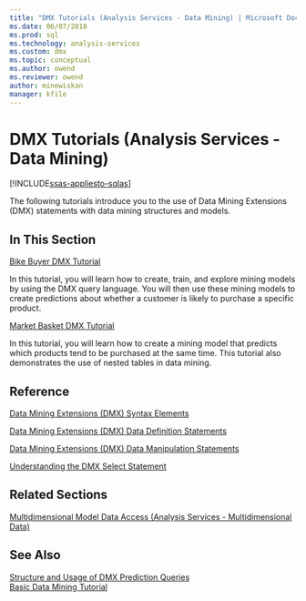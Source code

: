 ```yaml
---
title: "DMX Tutorials (Analysis Services - Data Mining) | Microsoft Docs"
ms.date: 06/07/2018
ms.prod: sql
ms.technology: analysis-services
ms.custom: dmx
ms.topic: conceptual
ms.author: owend
ms.reviewer: owend
author: minewiskan
manager: kfile
---
```

# DMX Tutorials (Analysis Services - Data Mining)
[!INCLUDE[ssas-appliesto-sqlas](../includes/ssas-appliesto-sqlas.md)]

  The following tutorials introduce you to the use of Data Mining Extensions (DMX) statements with data mining structures and models.  
  
## In This Section  
 [Bike Buyer DMX Tutorial](https://msdn.microsoft.com/library/4b634cc1-86dc-42ec-9804-a19292fe8448)  
  
 In this tutorial, you will learn how to create, train, and explore mining models by using the DMX query language. You will then use these mining models to create predictions about whether a customer is likely to purchase a specific product.  
  
 [Market Basket DMX Tutorial](https://msdn.microsoft.com/library/6e262a1d-c89e-4033-8368-46cf25168ef5)  
  
 In this tutorial, you will learn how to create a mining model that predicts which products tend to be purchased at the same time. This tutorial also demonstrates the use of nested tables in data mining.  
  
## Reference  
 [Data Mining Extensions &#40;DMX&#41; Syntax Elements](../dmx/data-mining-extensions-dmx-syntax-elements.md)  
  
 [Data Mining Extensions &#40;DMX&#41; Data Definition Statements](../dmx/dmx-statements-data-definition.md)  
  
 [Data Mining Extensions &#40;DMX&#41; Data Manipulation Statements](../dmx/dmx-statements-data-manipulation.md)  
  
 [Understanding the DMX Select Statement](../dmx/understanding-the-dmx-select-statement.md)  
  
## Related Sections  
 [Multidimensional Model Data Access &#40;Analysis Services - Multidimensional Data&#41;](../analysis-services/multidimensional-models/mdx/multidimensional-model-data-access-analysis-services-multidimensional-data.md)  
  
## See Also  
 [Structure and Usage of DMX Prediction Queries](../dmx/structure-and-usage-of-dmx-prediction-queries.md)   
 [Basic Data Mining Tutorial](https://msdn.microsoft.com/library/6602edb6-d160-43fb-83c8-9df5dddfeb9c)  
  
  
